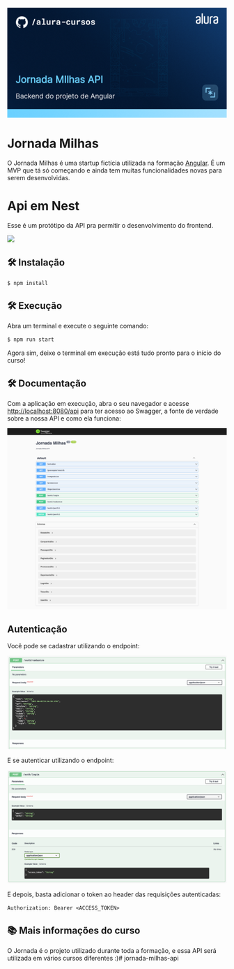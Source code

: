 ![Integrando seu projeto React com APIs](thumbnail.png)

# Jornada Milhas

O Jornada Milhas é uma startup fictícia utilizada na formação [Angular](https://cursos.alura.com.br/). 
É um MVP que tá só começando e ainda tem muitas funcionalidades novas para serem desenvolvidas.

# Api em Nest

Esse é um protótipo da API pra permitir o desenvolvimento do frontend.

<img src="https://d33wubrfki0l68.cloudfront.net/e937e774cbbe23635999615ad5d7732decad182a/26072/logo-small.ede75a6b.svg" width="150px">


## 🛠️ Instalação

```bash
$ npm install
```

## 🛠️ Execução

Abra um terminal e execute o seguinte comando:

```bash
$ npm run start
```

Agora sim, deixe o terminal em execução está tudo pronto para o início do curso!

## 🛠️ Documentação

Com a aplicação em execução, abra o seu navegador e acesse [http://localhost:8080/api](http://localhost:8080/api) para ter acesso ao Swagger, a fonte de verdade sobre a nossa API e como ela funciona:

![Swagger](screencapture.png)


## Autenticação

Você pode se cadastrar utilizando o endpoint:

![Swagger](cadastro.png)

E se autenticar utilizando o endpoint:

![Swagger](login.png)

E depois, basta adicionar o token ao header das requisições autenticadas:

```
Authorization: Bearer <ACCESS_TOKEN>
```

## 📚 Mais informações do curso

O Jornada é o projeto utilizado durante toda a formação, e essa API será utilizada em vários cursos diferentes :)# jornada-milhas-api
